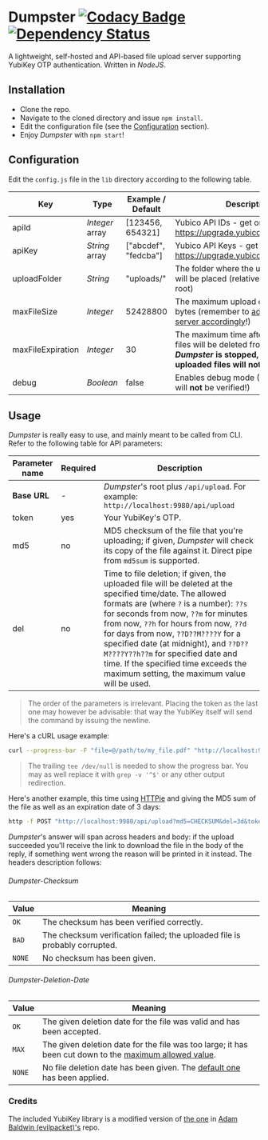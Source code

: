 # Dumpster [![Codacy Badge](https://api.codacy.com/project/badge/grade/29b49730fea944feb66f85f73f4c858f)](https://www.codacy.com/app/nmaggioni/Dumpster) [![Dependency Status](https://david-dm.org/nmaggioni/dumpster.svg)](https://david-dm.org/nmaggioni/dumpster)
A lightweight, self-hosted and API-based file upload server supporting YubiKey OTP authentication. Written in *NodeJS*.

## Installation
+ Clone the repo.
+ Navigate to the cloned directory and issue `npm install`.
+ Edit the configuration file (see the [Configuration](#configuration) section).
+ Enjoy *Dumpster* with `npm start`!

## Configuration
Edit the `config.js` file in the `lib` directory according to the following table.

| Key | Type | Example / Default | Description |
| --- | --- | --- | --- |
| apiId | *Integer* array| [123456, 654321] | Yubico API IDs - get one at: https://upgrade.yubico.com/getapikey/ |
| apiKey | *String* array | ["abcdef", "fedcba"] | Yubico API Keys - get one at: https://upgrade.yubico.com/getapikey/ |
| uploadFolder | *String* | "uploads/" | The folder where the uploaded files will be placed (relative to Dumpster's root) |
| maxFileSize | *Integer* | 52428800 | The maximum upload dimension in bytes (remember to [adjust your web server accordingly][4]!) |
| maxFileExpiration | *Integer* | 30 | The maximum time after which the files will be deleted from the server. **If *Dumpster* is stopped, currently uploaded files will not be deleted.** |
| debug | *Boolean* | false | Enables debug mode (YubiKey OTPs will **not** be verified!) |

## Usage
*Dumpster* is really easy to use, and mainly meant to be called from CLI. Refer to the following table for API parameters:

| Parameter name | Required | Description |
| --- | --- | --- |
| **Base URL** | - | *Dumpster*'s root plus `/api/upload`. For example: `http://localhost:9980/api/upload` |
| token | yes | Your YubiKey's OTP. |
| md5 | no | MD5 checksum of the file that you're uploading; if given, *Dumpster* will check its copy of the file against it. Direct pipe from `md5sum` is supported. |
| del | no | Time to file deletion; if given, the uploaded file will be deleted at the specified time/date. The allowed formats are (where `?` is a number): `??s` for seconds from now, `??m` for minutes from now, `??h` for hours from now, `??d` for days from now, `??D??M????Y` for a specified date (at midnight), and `??D??M????Y??h??m` for specified date and time. If the specified time exceeds the maximum setting, the maximum value will be used. |

> The order of the parameters is irrelevant. Placing the token as the last one may however be advisable: that way the YubiKey itself will send the command by issuing the newline.

Here's a cURL usage example:
```bash
curl --progress-bar -F "file=@/path/to/my_file.pdf" "http://localhost:9980/api/upload?token=YUBIKEYOTP" | tee /dev/null
```

> The trailing `tee /dev/null` is needed to show the progress bar. You may as well replace it with `grep -v '^$'` or any other output redirection.

Here's another example, this time using [HTTPie][3] and giving the MD5 sum of the file as well as an expiration date of 3 days:
```bash
http -f POST "http://localhost:9980/api/upload?md5=CHECKSUM&del=3d&token=YUBIKEYOTP" file@~/path/to/my_file.pdf
```

*Dumpster*'s answer will span across headers and body: if the upload succeeded you'll receive the link to download the file in the body of the reply, if something went wrong the reason will be printed in it instead. The headers description follows:

###### Dumpster-Checksum

| Value | Meaning |
| --- | --- |
| `OK` | The checksum has been verified correctly. |
| `BAD` | The checksum verification failed; the uploaded file is probably corrupted. |
| `NONE` | No checksum has been given. |

###### Dumpster-Deletion-Date

| Value | Meaning |
| --- | --- |
| `OK` | The given deletion date for the file was valid and has been accepted. |
| `MAX` | The given deletion date for the file was too large; it has been cut down to the [maximum allowed value](#configuration). |
| `NONE` | No file deletion date has been given. The [default one](#configuration) has been applied. |

### Credits
The included YubiKey library is a modified version of [the one][1] in [Adam Baldwin (evilpacket)'s][2] repo.

[1]: https://github.com/evilpacket/node-yubikey
[2]: https://github.com/evilpacket
[3]: https://github.com/jkbrzt/httpie
[4]: http://nginx.org/en/docs/http/ngx_http_core_module.html#client_max_body_size
